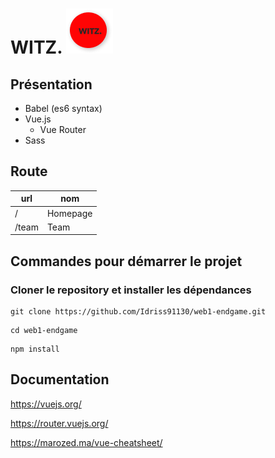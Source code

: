 # WITZ. <img src="/logowitz.png">

## Présentation

- Babel (es6 syntax)
- Vue.js
  - Vue Router
- Sass

## Route

| url      | nom      |
| ---      | ---      |
| /        | Homepage |
| /team    | Team     |

## Commandes pour démarrer le projet

### Cloner le repository et installer les dépendances
```
git clone https://github.com/Idriss91130/web1-endgame.git
```
```
cd web1-endgame
```
```
npm install
```
## Documentation

https://vuejs.org/

https://router.vuejs.org/

https://marozed.ma/vue-cheatsheet/

